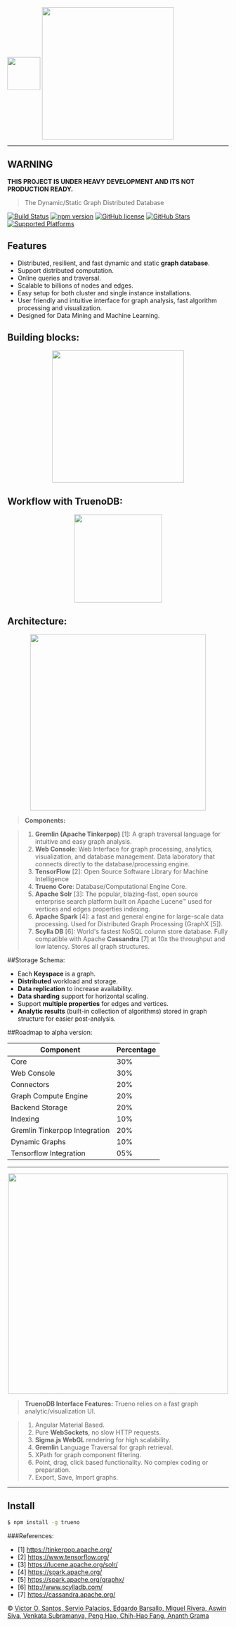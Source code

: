 
<img height="75" src="https://raw.githubusercontent.com/TruenoDB/trueno/master/assets/images/truenoDB.png" align="middle">
<img height="300" src="https://raw.githubusercontent.com/TruenoDB/trueno/dev/assets/images/logo_medium.png" align="middle">

----------

## WARNING
<b>THIS PROJECT IS UNDER HEAVY DEVELOPMENT AND ITS NOT PRODUCTION READY.</b>

>The Dynamic/Static Graph Distributed Database

[![Build Status](https://travis-ci.org/mastayoda/trueno.io.svg?branch=master)](https://travis-ci.org/mastayoda/trueno.io)
[![npm version](https://badge.fury.io/js/trueno.io.svg)](http://badge.fury.io/js/trueno.io)
[![GitHub license](https://img.shields.io/badge/license-MIT-blue.svg)](https://github.com/TruenoDB/trueno) 
[![GitHub Stars](https://img.shields.io/github/stars/TruenoDB/trueno.svg)](https://github.com/TruenoDB/trueno)
[![Supported Platforms](https://img.shields.io/badge/platforms-Chrome|Firefox|Opera|Node.js-orange.svg)](https://github.com/mastayoda/trueno.io)

[//]: [![NPM](https://nodei.co/npm/trueno.io.png?downloads=true&downloadRank=true&stars=true)](https://nodei.co/npm/trueno.io/)

## Features

- Distributed, resilient, and fast dynamic and static **graph database**.
- Support distributed computation.
- Online queries and traversal.
- Scalable to billions of nodes and edges.
- Easy setup for both cluster and single instance installations.
- User friendly and intuitive interface for graph analysis, fast algorithm processing and visualization.
- Designed for Data Mining and Machine Learning.

## Building blocks:

<p align="center">
  <img height="300" src="https://raw.githubusercontent.com/TruenoDB/trueno/master/assets/images/building_blocks.png">
</p>

## Workflow with **TruenoDB**:

<p align="center">
  <img height="200" src="https://raw.githubusercontent.com/TruenoDB/trueno/master/assets/images/workflow.png">
</p>

## Architecture:

<p align="center">
  <img height="400" src="https://raw.githubusercontent.com/TruenoDB/trueno/master/assets/images/architecture.png">
</p>

> **Components:**

> 1. **Gremlin (Apache Tinkerpop)** [1]: A graph traversal language for intuitive and easy graph analysis.
> 2. **Web Console**: Web Interface for graph processing, analytics, visualization, and database management. Data laboratory that connects directly to the database/processing engine.
> 3. **TensorFlow** [2]: Open Source Software Library for Machine Intelligence
> 4. **Trueno Core**: Database/Computational Engine Core.
> 5. **Apache Solr** [3]: The popular, blazing-fast, open source enterprise search platform built on Apache Lucene™ used for vertices and edges properties indexing.
> 6. **Apache Spark** [4]: a fast and general engine for large-scale data processing. Used for Distributed Graph Processing (GraphX [5]).
> 7. **Scylla DB** [6]: World's fastest NoSQL column store database. Fully compatible with Apache **Cassandra** [7] at 10x the throughput and low latency. Stores all graph structures.


##Storage Schema:
* Each **Keyspace** is a graph.
* **Distributed** workload and storage.
* **Data replication** to increase availability.
* **Data sharding** support for horizontal scaling.
* Support **multiple properties** for edges and vertices.
* **Analytic results** (built-in collection of algorithms) stored in graph structure for easier post-analysis.


##Roadmap to alpha version:

| Component                       | Percentage    |
| ------------------------------- | ------------- |
| Core                            |      30%      |
| Web Console                     |      30%      |
| Connectors                      |      20%      |
| Graph Compute Engine            |      20%      |
| Backend Storage                 |      20%      |
| Indexing                        |      10%      |
| Gremlin Tinkerpop Integration   |      20%      |
| Dynamic Graphs                  |      10%      |
| Tensorflow Integration          |      05%      |


----------

<p align="center">
  <img height="500" src="https://raw.githubusercontent.com/TruenoDB/trueno/master/assets/images/trueno_interface.png">
</p>

> **TruenoDB Interface Features:**
> Trueno relies on a fast graph analytic/visualization UI.

> 1. Angular Material Based.
> 2. Pure **WebSockets**, no slow HTTP requests.
> 3. **Sigma.js WebGL** rendering for high scalability.
> 4. **Gremlin** Language Traversal for graph retrieval.
> 5. XPath for graph component filtering.
> 6. Point, drag, click based functionality. No complex coding or preparation.
> 7. Export, Save, Import graphs.

----------


## Install

```sh
$ npm install -g trueno
```


###References:
 * [1] https://tinkerpop.apache.org/
 * [2] https://www.tensorflow.org/
 * [3] https://lucene.apache.org/solr/
 * [4] https://spark.apache.org/
 * [5] https://spark.apache.org/graphx/
 * [6] http://www.scylladb.com/
 * [7] https://cassandra.apache.org/



 © [Victor O. Santos, Servio Palacios, Edgardo Barsallo, Miguel Rivera, Aswin Siva, Venkata Subramanya, Peng Hao, Chih-Hao Fang, Ananth Grama](https://github.com/TruenoDB)
